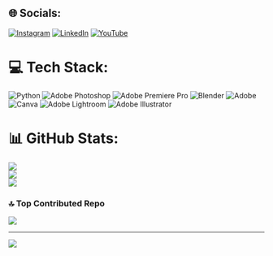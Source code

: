 ## 🌐 Socials:
[![Instagram](https://img.shields.io/badge/Instagram-%23E4405F.svg?logo=Instagram&logoColor=white)](https://instagram.com/genzkannadiga) [![LinkedIn](https://img.shields.io/badge/LinkedIn-%230077B5.svg?logo=linkedin&logoColor=white)](https://linkedin.com/in/https://www.linkedin.com/in/thejas-gowda-010461331/overlay/about-this-profile/) [![YouTube](https://img.shields.io/badge/YouTube-%23FF0000.svg?logo=YouTube&logoColor=white)](https://youtube.com/@http://www.youtube.com/@GenZkannadiga) 

# 💻 Tech Stack:
![Python](https://img.shields.io/badge/python-3670A0?style=flat-square&logo=python&logoColor=ffdd54) ![Adobe Photoshop](https://img.shields.io/badge/adobe%20photoshop-%2331A8FF.svg?style=flat-square&logo=adobe%20photoshop&logoColor=white) ![Adobe Premiere Pro](https://img.shields.io/badge/Adobe%20Premiere%20Pro-9999FF.svg?style=flat-square&logo=Adobe%20Premiere%20Pro&logoColor=white) ![Blender](https://img.shields.io/badge/blender-%23F5792A.svg?style=flat-square&logo=blender&logoColor=white) ![Adobe](https://img.shields.io/badge/adobe-%23FF0000.svg?style=flat-square&logo=adobe&logoColor=white) ![Canva](https://img.shields.io/badge/Canva-%2300C4CC.svg?style=flat-square&logo=Canva&logoColor=white) ![Adobe Lightroom](https://img.shields.io/badge/Adobe%20Lightroom-31A8FF.svg?style=flat-square&logo=Adobe%20Lightroom&logoColor=white) ![Adobe Illustrator](https://img.shields.io/badge/adobe%20illustrator-%23FF9A00.svg?style=flat-square&logo=adobe%20illustrator&logoColor=white)
# 📊 GitHub Stats:
![](https://github-readme-stats.vercel.app/api?username=ThejasGowda1804&theme=vue-dark&hide_border=false&include_all_commits=true&count_private=true)<br/>
![](https://github-readme-streak-stats.herokuapp.com/?user=ThejasGowda1804&theme=vue-dark&hide_border=false)<br/>
![](https://github-readme-stats.vercel.app/api/top-langs/?username=ThejasGowda1804&theme=vue-dark&hide_border=false&include_all_commits=true&count_private=true&layout=compact)

### 🔝 Top Contributed Repo
![](https://github-contributor-stats.vercel.app/api?username=ThejasGowda1804&limit=5&theme=dark&combine_all_yearly_contributions=true)

---
[![](https://visitcount.itsvg.in/api?id=ThejasGowda1804&icon=0&color=0)](https://visitcount.itsvg.in)

<!-- Proudly created with GPRM ( https://gprm.itsvg.in ) -->

